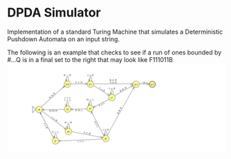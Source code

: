 # DPDA Simulator
 
Implementation of a standard Turing Machine that simulates a Deterministic 
Pushdown Automata on an input string.
 

The following is an example that checks to see
if a run of ones bounded by #...Q
is in a final set to the right that may look like F111011B
![abc](./GotF/IsStateFinal.jpg)

